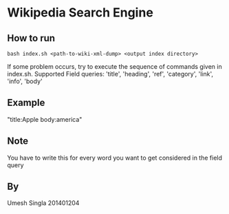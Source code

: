Wikipedia Search Engine
=======================

How to run
----------

`bash index.sh <path-to-wiki-xml-dump> <output index directory>`

If some problem occurs, try to execute the sequence of commands given in index.sh.
Supported Field queries: 'title', 'heading', 'ref', 'category', 'link', 'info', 'body'

Example
-------
"title:Apple body:america"

Note
----
You have to write this for every word you want to get considered in the field query

By
--
Umesh Singla
201401204
